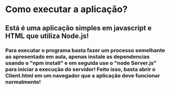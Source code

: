 # Como executar a aplicação?
## Está é uma aplicação simples em javascript e HTML que utiliza Node.js!
### Para executar o programa basta fazer um processo semelhante ao apresentado em aula, apenas instale as dependencias usando o "npm install" e em seguida use o "node Server.js" para iniciar a execução do servidor! Feito isso, basta abrir o Client.html em um navegador que a aplicação deve funcionar normalmente!  
